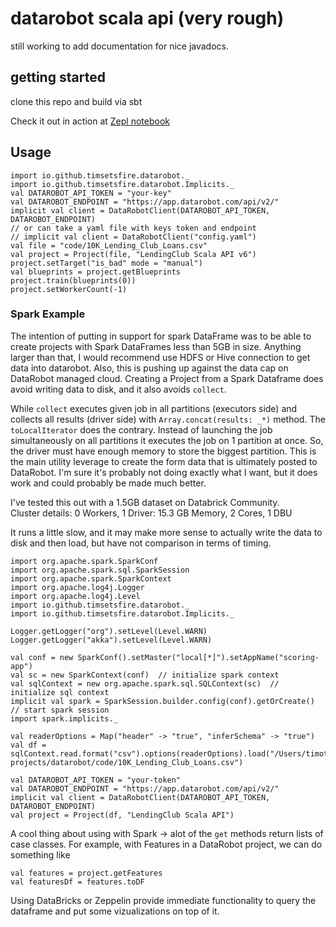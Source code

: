 # datarobot scala api (very rough)

still working to add documentation for nice javadocs.  

## getting started

clone this repo and build via sbt

Check it out in action at [Zepl notebook](https://bit.ly/33WAWkL)

## Usage 

```
import io.github.timsetsfire.datarobot._
import io.github.timsetsfire.datarobot.Implicits._
val DATAROBOT_API_TOKEN = "your-key"
val DATAROBOT_ENDPOINT = "https://app.datarobot.com/api/v2/"
implicit val client = DataRobotClient(DATAROBOT_API_TOKEN, DATAROBOT_ENDPOINT)
// or can take a yaml file with keys token and endpoint
// implicit val client = DataRobotClient("config.yaml")
val file = "code/10K_Lending_Club_Loans.csv"
val project = Project(file, "LendingClub Scala API v6")
project.setTarget("is_bad" mode = "manual")
val blueprints = project.getBlueprints
project.train(blueprints(0))
project.setWorkerCount(-1)
```

### Spark Example 

The intention of putting in support for spark DataFrame was to be able to create projects with Spark DataFrames less than 5GB in size.  Anything larger than that, I would recommend use HDFS or Hive connection to get data into datarobot.  Also, this is pushing up against the data cap on DataRobot managed cloud.  Creating a Project from a Spark Dataframe does avoid writing data to disk, and it also avoids `collect`.  

While `collect` executes given job in all partitions (executors side) and collects all results (driver side) with `Array.concat(results: _*)` method. The `toLocalIterator` does the contrary. Instead of launching the job simultaneously on all partitions it executes the job on 1 partition at once. So, the driver must have enough memory to store the biggest partition.  This is the main utility leverage to create the form data that is ultimately posted to DataRobot.  I'm sure it's probably not doing exactly what I want, but it does work and could probably be made much better.  

I've tested this out with a 1.5GB dataset on Databrick Community.  
Cluster details: 0 Workers, 1 Driver: 15.3 GB Memory, 2 Cores, 1 DBU

It runs a little slow, and it may make more sense to actually write the data to disk and then load, but have not comparison in terms of timing.  


```code :scala
import org.apache.spark.SparkConf
import org.apache.spark.sql.SparkSession
import org.apache.spark.SparkContext
import org.apache.log4j.Logger
import org.apache.log4j.Level
import io.github.timsetsfire.datarobot._
import io.github.timsetsfire.datarobot.Implicits._

Logger.getLogger("org").setLevel(Level.WARN)
Logger.getLogger("akka").setLevel(Level.WARN)

val conf = new SparkConf().setMaster("local[*]").setAppName("scoring-app")
val sc = new SparkContext(conf)  // initialize spark context
val sqlContext = new org.apache.spark.sql.SQLContext(sc)  // initialize sql context
implicit val spark = SparkSession.builder.config(conf).getOrCreate() // start spark session 
import spark.implicits._

val readerOptions = Map("header" -> "true", "inferSchema" -> "true") 
val df = sqlContext.read.format("csv").options(readerOptions).load("/Users/timothy.whittaker/Desktop/sbt-projects/datarobot/code/10K_Lending_Club_Loans.csv")

val DATAROBOT_API_TOKEN = "your-token"
val DATAROBOT_ENDPOINT = "https://app.datarobot.com/api/v2/"
implicit val client = DataRobotClient(DATAROBOT_API_TOKEN, DATAROBOT_ENDPOINT)
val project = Project(df, "LendingClub Scala API")
```

A cool thing about using with Spark -> alot of the `get` methods return lists of case classes.  For example, with Features in a DataRobot project, we can do something like

```:scala
val features = project.getFeatures
val featuresDf = features.toDF
```

Using DataBricks or Zeppelin provide immediate functionality to query the dataframe and put some vizualizations on top of it.  
